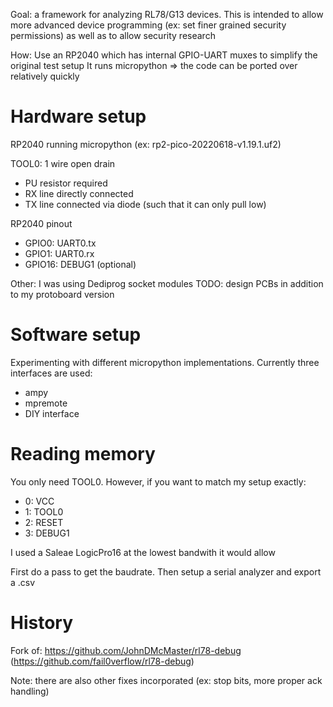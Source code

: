 Goal: a framework for analyzing RL78/G13 devices.
This is intended to allow more advanced device programming
(ex: set finer grained security permissions) as well as to
allow security research

How:
Use an RP2040 which has internal GPIO-UART muxes to simplify the original test setup
It runs micropython => the code can be ported over relatively quickly


# Hardware setup

RP2040 running micropython (ex: rp2-pico-20220618-v1.19.1.uf2)

TOOL0: 1 wire open drain
* PU resistor required
* RX line directly connected
* TX line connected via diode (such that it can only pull low)

RP2040 pinout
* GPIO0: UART0.tx
* GPIO1: UART0.rx
* GPIO16: DEBUG1 (optional)

Other: I was using Dediprog socket modules
TODO: design PCBs in addition to my protoboard version

# Software setup

Experimenting with different micropython implementations. Currently three interfaces are used:
* ampy
* mpremote
* DIY interface


# Reading memory

You only need TOOL0. However, if you want to match my setup exactly:
* 0: VCC
* 1: TOOL0
* 2: RESET
* 3: DEBUG1

I used a Saleae LogicPro16 at the lowest bandwith it would allow

First do a pass to get the baudrate. Then setup a serial analyzer and export a .csv


# History

Fork of: https://github.com/JohnDMcMaster/rl78-debug
(https://github.com/fail0verflow/rl78-debug)

Note: there are also other fixes incorporated
(ex: stop bits, more proper ack handling)

